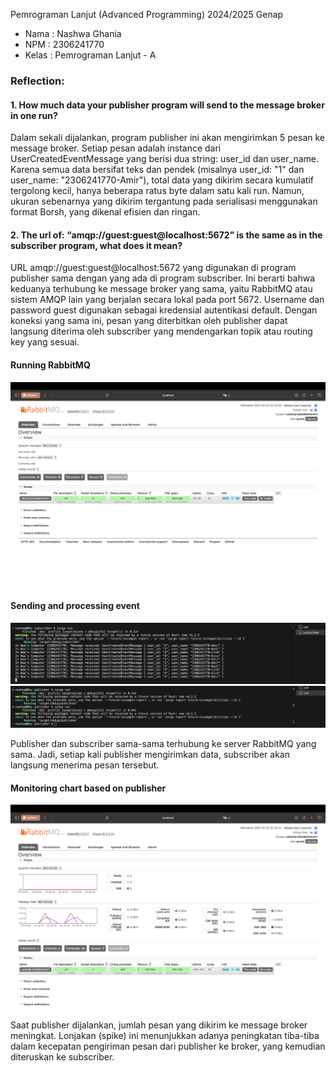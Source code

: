 Pemrograman Lanjut (Advanced Programming) 2024/2025 Genap

- Nama : Nashwa Ghania
- NPM : 2306241770
- Kelas : Pemrograman Lanjut - A

### Reflection:
#### 1. How much data your publisher program will send to the message broker in one run?
Dalam sekali dijalankan, program publisher ini akan mengirimkan 5 pesan ke message broker. Setiap pesan adalah instance dari UserCreatedEventMessage yang berisi dua string: user_id dan user_name. Karena semua data bersifat teks dan pendek (misalnya user_id: "1" dan user_name: "2306241770-Amir"), total data yang dikirim secara kumulatif tergolong kecil, hanya beberapa ratus byte dalam satu kali run. Namun, ukuran sebenarnya yang dikirim tergantung pada serialisasi menggunakan format Borsh, yang dikenal efisien dan ringan.

#### 2. The url of: “amqp://guest:guest@localhost:5672” is the same as in the subscriber program, what does it mean?
URL amqp://guest:guest@localhost:5672 yang digunakan di program publisher sama dengan yang ada di program subscriber. Ini berarti bahwa keduanya terhubung ke message broker yang sama, yaitu RabbitMQ atau sistem AMQP lain yang berjalan secara lokal pada port 5672. Username dan password guest digunakan sebagai kredensial autentikasi default. Dengan koneksi yang sama ini, pesan yang diterbitkan oleh publisher dapat langsung diterima oleh subscriber yang mendengarkan topik atau routing key yang sesuai.

#### Running RabbitMQ
![image](images/result-1.png)

#### Sending and processing event
![image2](images/result-2.png)
![image3](images/result-3.png)

Publisher dan subscriber sama-sama terhubung ke server RabbitMQ yang sama. Jadi, setiap kali publisher mengirimkan data, subscriber akan langsung menerima pesan tersebut.

#### Monitoring chart based on publisher
![image4](images/result-4.png)

Saat publisher dijalankan, jumlah pesan yang dikirim ke message broker meningkat. Lonjakan (spike) ini menunjukkan adanya peningkatan tiba-tiba dalam kecepatan pengiriman pesan dari publisher ke broker, yang kemudian diteruskan ke subscriber.